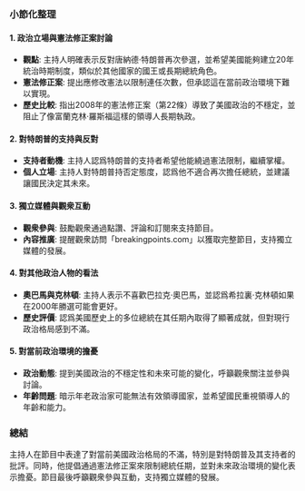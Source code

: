 ### 小節化整理

#### 1. 政治立場與憲法修正案討論
- **觀點**: 主持人明確表示反對唐納德·特朗普再次參選，並希望美國能夠建立20年統治時期制度，類似於其他國家的國王或長期總統角色。
- **憲法修正案**: 提出應修改憲法以限制連任次數，但承認這在當前政治環境下難以實現。
- **歷史比較**: 指出2008年的憲法修正案（第22條）導致了美國政治的不穩定，並阻止了像富蘭克林·羅斯福這樣的領導人長期執政。

#### 2. 對特朗普的支持與反對
- **支持者動機**: 主持人認爲特朗普的支持者希望他能繞過憲法限制，繼續掌權。
- **個人立場**: 主持人對特朗普持否定態度，認爲他不適合再次擔任總統，並建議讓國民決定其未來。

#### 3. 獨立媒體與觀衆互動
- **觀衆參與**: 鼓勵觀衆通過點讚、評論和訂閱來支持節目。
- **內容推廣**: 提醒觀衆訪問「breakingpoints.com」以獲取完整節目，支持獨立媒體的發展。

#### 4. 對其他政治人物的看法
- **奧巴馬與克林頓**: 主持人表示不喜歡巴拉克·奧巴馬，並認爲希拉裏·克林頓如果在2000年勝選可能會更好。
- **歷史評價**: 認爲美國歷史上的多位總統在其任期內取得了顯著成就，但對現行政治格局感到不滿。

#### 5. 對當前政治環境的擔憂
- **政治動態**: 提到美國政治的不穩定性和未來可能的變化，呼籲觀衆關注並參與討論。
- **年齡問題**: 暗示年老政治家可能無法有效領導國家，並希望國民重視領導人的年齡和能力。

### 總結
主持人在節目中表達了對當前美國政治格局的不滿，特別是對特朗普及其支持者的批評。同時，他提倡通過憲法修正案來限制總統任期，並對未來政治環境的變化表示擔憂。節目最後呼籲觀衆參與互動，支持獨立媒體的發展。